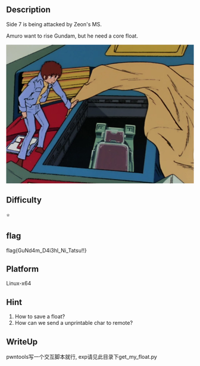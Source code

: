 ## Description

Side 7 is being attacked by Zeon's MS.

Amuro want to rise Gundam, but he need a core float.

![gandam](./Gundam.png)

## Difficulty

:star:

## flag

flag{GuNd4m_D4i3hl_Ni_Tatsu!!}

## Platform

Linux-x64

## Hint

1. How to save a float?
2. How can we send a unprintable char to remote?



## WriteUp

pwntools写一个交互脚本就行,  exp请见此目录下get_my_float.py
